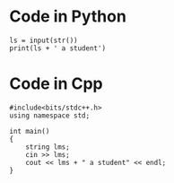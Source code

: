<h1>Code in Python </h1>

```
ls = input(str())
print(ls + ' a student')
```

<h1>Code in Cpp </h1>

```
#include<bits/stdc++.h>
using namespace std;

int main()
{
    string lms;
    cin >> lms;
    cout << lms + " a student" << endl;
}

```
